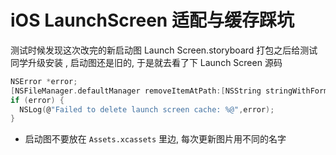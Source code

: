 # iOS LaunchScreen 适配与缓存踩坑

测试时候发现这次改完的新启动图 Launch Screen.storyboard 打包之后给测试同学升级安装 , 启动图还是旧的, 于是就去看了下 Launch Screen 源码

```c
NSError *error;
[NSFileManager.defaultManager removeItemAtPath:[NSString stringWithFormat:@"%@/Library/SplashBoard",NSHomeDirectory()] error:&error];
if (error) {
  NSLog(@"Failed to delete launch screen cache: %@",error);
}
```

- 启动图不要放在 `Assets.xcassets` 里边, 每次更新图片用不同的名字
